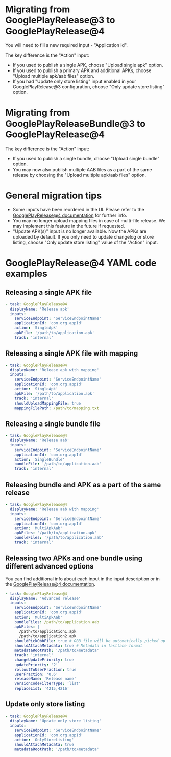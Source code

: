 # Migrating from GooglePlayRelease@3 to GooglePlayRelease@4

You will need to fill a new required input - "Application Id".

The key difference is the "Action" input:
- If you used to publish a single APK, choose "Upload single apk" option.
- If you used to publish a primary APK and additional APKs, choose "Upload multiple apk/aab files" option.
- If you had "Update only store listing" input enabled in your GooglePlayRelease@3 configuration, choose "Only update store listing" option.

# Migrating from GooglePlayReleaseBundle@3 to GooglePlayRelease@4

The key difference is the "Action" input:
- If you used to publish a single bundle, choose "Upload single bundle" option.
- You may now also publish multiple AAB files as a part of the same release by choosing the "Upload multiple apk/aab files" option.

# General migration tips

- Some inputs have been reordered in the UI. Please refer to the [GooglePlayRelease@4 documentation](/README.md#google-play-release) for further info.
- You may no longer upload mapping files in case of multi-file release. We may implement this feature in the future if requested.
- "Update APK(s)" input is no longer available. Now the APKs are uploaded by default. If you only need to update changelog or store listing, choose "Only update store listing" value of the "Action" input.

# GooglePlayRelease@4 YAML code examples

## Releasing a single APK file

```yaml
- task: GooglePlayRelease@4
  displayName: 'Release apk'
  inputs:
    serviceEndpoint: 'ServiceEndpointName'
    applicationId: 'com.org.appId'
    action: 'SingleApk'
    apkFile: '/path/to/application.apk'
    track: 'internal'
```

## Releasing a single APK file with mapping

```yaml
- task: GooglePlayRelease@4
  displayName: 'Release apk with mapping'
  inputs:
    serviceEndpoint: 'ServiceEndpointName'
    applicationId: 'com.org.appId'
    action: 'SingleApk'
    apkFile: '/path/to/application.apk'
    track: 'internal'
    shouldUploadMappingFile: true
    mappingFilePath: /path/to/mapping.txt
```

## Releasing a single bundle file

```yaml
- task: GooglePlayRelease@4
  displayName: 'Release aab'
  inputs:
    serviceEndpoint: 'ServiceEndpointName'
    applicationId: 'com.org.appId'
    action: 'SingleBundle'
    bundleFile: '/path/to/application.aab'
    track: 'internal'
```

## Releasing bundle and APK as a part of the same release

```yaml
- task: GooglePlayRelease@4
  displayName: 'Release aab with mapping'
  inputs:
    serviceEndpoint: 'ServiceEndpointName'
    applicationId: 'com.org.appId'
    action: 'MultiApkAab'
    apkFiles: '/path/to/application.apk'
    bundleFiles: '/path/to/application.aab'
    track: 'internal'
```

## Releasing two APKs and one bundle using different advanced options

You can find additional info about each input in the input description or in the [GooglePlayRelease@4 documentation](/README.md#google-play-release).

```yaml
- task: GooglePlayRelease@4
  displayName: 'Advanced release'
  inputs:
    serviceEndpoint: 'ServiceEndpointName'
    applicationId: 'com.org.appId'
    action: 'MultiApkAab'
    bundleFiles: /path/to/application.aab
    apkFiles: |
      /path/to/application1.apk
      /path/to/application2.apk
    shouldPickObbFile: true # OBB file will be automatically picked up for each APK if present
    shouldAttachMetadata: true # Metadata in fastlane format
    metadataRootPath: '/path/to/metadata'
    track: 'internal'
    changeUpdatePriority: true
    updatePriority: '2'
    rolloutToUserFraction: true
    userFraction: '0.6'
    releaseName: 'Release name'
    versionCodeFilterType: 'list'
    replaceList: '4215,4216'
```

## Update only store listing

```yaml
- task: GooglePlayRelease@4
  displayName: 'Update only store listing'
  inputs:
    serviceEndpoint: 'ServiceEndpointName'
    applicationId: 'com.org.appId'
    action: 'OnlyStoreListing'
    shouldAttachMetadata: true
    metadataRootPath: '/path/to/metadata'
```
